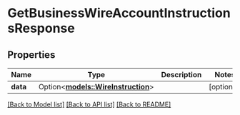 # GetBusinessWireAccountInstructionsResponse

## Properties

Name | Type | Description | Notes
------------ | ------------- | ------------- | -------------
**data** | Option<[**models::WireInstruction**](WireInstruction.md)> |  | [optional]

[[Back to Model list]](../README.md#documentation-for-models) [[Back to API list]](../README.md#documentation-for-api-endpoints) [[Back to README]](../README.md)


